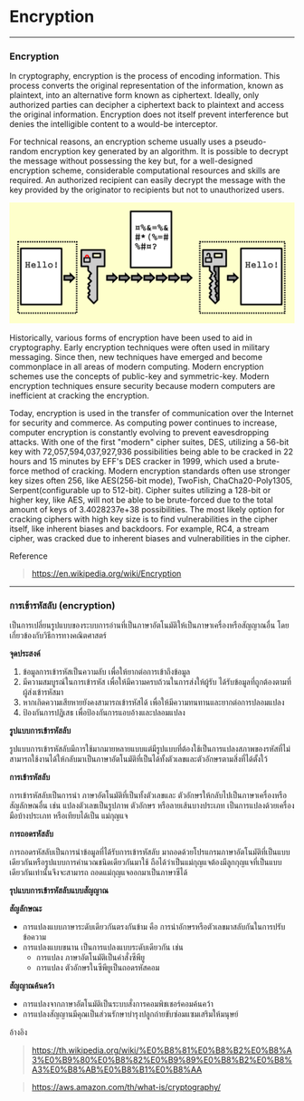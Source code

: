 # Encryption

- - -

### Encryption

In cryptography, encryption is the process of encoding information. This process converts the original representation of the information, known as plaintext, into an alternative form known as ciphertext. Ideally, 
only authorized parties can decipher a ciphertext back to plaintext and access the original information. Encryption does not itself prevent interference but denies the intelligible content to a would-be interceptor.

For technical reasons, an encryption scheme usually uses a pseudo-random encryption key generated by an algorithm. It is possible to decrypt the message without possessing the key but, for a well-designed encryption scheme, 
considerable computational resources and skills are required. An authorized recipient can easily decrypt the message with the key provided by the originator to recipients but not to unauthorized users.

<p align="center">
         <img src="img/encryption.png" />
     </p>

Historically, various forms of encryption have been used to aid in cryptography. Early encryption techniques were often used in military messaging. Since then, new techniques have emerged and become commonplace in all areas of modern computing.
Modern encryption schemes use the concepts of public-key and symmetric-key. Modern encryption techniques ensure security because modern computers are inefficient at cracking the encryption.

Today, encryption is used in the transfer of communication over the Internet for security and commerce. As computing power continues to increase, computer encryption is constantly evolving to prevent eavesdropping attacks. 
With one of the first "modern" cipher suites, DES, utilizing a 56-bit key with 72,057,594,037,927,936 possibilities being able to be cracked in 22 hours and 15 minutes by EFF's DES cracker in 1999, 
which used a brute-force method of cracking. Modern encryption standards often use stronger key sizes often 256, like AES(256-bit mode), TwoFish, ChaCha20-Poly1305, Serpent(configurable up to 512-bit). 
Cipher suites utilizing a 128-bit or higher key, like AES, will not be able to be brute-forced due to the total amount of keys of 3.4028237e+38 possibilities. 
The most likely option for cracking ciphers with high key size is to find vulnerabilities in the cipher itself, like inherent biases and backdoors. For example, RC4, a stream cipher, was cracked due to inherent biases and vulnerabilities in the cipher.

Reference
> https://en.wikipedia.org/wiki/Encryption

- - -

### การเข้ารหัสลับ (encryption) ###

   เป็นการเปลี่ยนรูปแบบของระบบการอ่านที่เป็นภาษาอัตโนมัติให้เป็นภาษาเครื่องหรือสัญญาณอื่น โดยเกี่ยวข้องกับวิธีการทางคณิตศาสตร์

**จุดประสงค์**

  1. ข้อมูลการเข้ารหัสเป็นความลับ เพื่อให้ยากต่อการเข้าถึงข้อมูล
  2. มีความสมบูรณ์ในการเข้ารหัส เพื่อให้มีความครบถ้วนในการส่งให้ผู้รับ ได้รับข้อมูลที่ถูกต้องตามที่ผู้ส่งเข้ารหัสมา
  3. หากเกิดความเสียหายยังคงสามารถเข้ารหัสได้ เพื่อให้มีความทนทานและยากต่อการปลอมแปลง
  4. ป้องกันการปฏิเสธ เพื่อป้องกันการแอบอ้างและปลอมแปลง

**รูปแบบการเข้ารหัสลับ**

  รูปแบบการเข้ารหัสลับมีการใช้มากมายหลายแบบแต่มีรูปแบบที่ต้องใช้เป็นการแปลงสภาพของรหัสที่ไม่สามารถใช้งานได้ให้กลับมาเป็นภาษาอัตโนมัติที่เป็นได้ทั้งตัวเลขและตัวอักษรตามสิ่งที่ได้ตั้งใว้

**การเข้ารหัสลับ**

  การเข้ารหัสลับเป็นการนำ ภาษาอัตโนมัติที่เป็นทั้งตัวเลขและ ตัวอักษรให้กลับไปเป็นภาษาเครื่องหรือสัญลักษณอื่น เช่น แปลงตัวเลขเป็นรูปภาพ ตัวอักษร หรือลายเส้นบางประเภท เป็นการแปลงด้วยเครื่องมือบ้างประเภท หรือเทียบได้เป็น แม่กุญแจ

**การถอดรหัสลับ**

  การถอดรหัสลับเป็นการนำข้อมูลที่ได้รับการเข้ารหัสลับ มาถอดด้วยโปรแกรมภาษาอัตโนมัติที่เป็นแบบเดียวกันหรือรูปแบบการคำนวณชนิดเดียวกันมาใช้ ถือได้ว่าเป็นแม่กุญแจต้องมีลูกกุญแจที่เป็นแบบเดียวกันเท่านั้นจึงจะสามารถ ถอดแม่กุญแจออกมาเป็นภาษาซีได้

**รุปแบบการเข้ารหัสลับแบบสัญญาณ**

**สัญลักษณะ**

 + การแปลงแบบภาษาระดับเดียวกันตรงกันข้าม คือ การนำอักษรหรือตัวเลขมาสลับกันในการปรับข้อความ
 + การแปลงแบบขนาน เป็นการแปลงแบบระดับเดียวกัน เช่น
   - การแปลง ภาษาอัตโนมัติเป็นคำสั่งซีพียู
   - การแปลง ตัวอักษรในซีพียูเป็นถอดรหัสคอม
     
**สัญญาณค้นคว้า**

+ การแปลงจากภาษาอัตโนมัติเป็นระบบสั่งการคอมพิชเชอร์คอมค้นคว้า
+ การแปลงสัญญานมีคุณเป็นส่วนรักษาบำรุงปลูกถ่ายขับซ่อมแซมเสริมให้มนุษย์

อ้างอิง
> https://th.wikipedia.org/wiki/%E0%B8%81%E0%B8%B2%E0%B8%A3%E0%B9%80%E0%B8%82%E0%B9%89%E0%B8%B2%E0%B8%A3%E0%B8%AB%E0%B8%B1%E0%B8%AA

> https://aws.amazon.com/th/what-is/cryptography/
